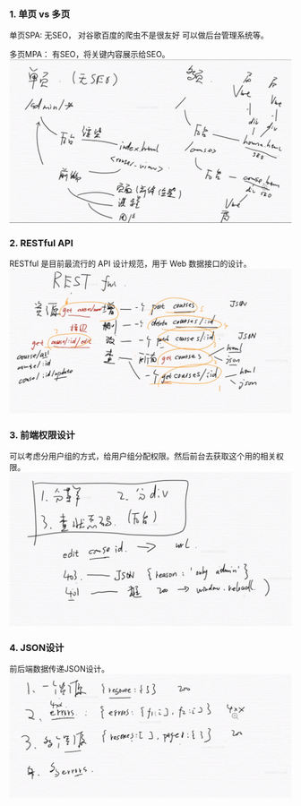 ### 1. 单页 vs 多页

单页SPA:
无SEO， 对谷歌百度的爬虫不是很友好
可以做后台管理系统等。

多页MPA：
有SEO，将关键内容展示给SEO。
![](./1单页多页.png)

### 2. RESTful API
RESTful 是目前最流行的 API 设计规范，用于 Web 数据接口的设计。
![](./2restful-api.png)

### 3. 前端权限设计
可以考虑分用户组的方式，给用户组分配权限。然后前台去获取这个用的相关权限。
![](./3权限设计.png)

### 4. JSON设计
前后端数据传递JSON设计。
![](./4前后端交互JSON设计.png)